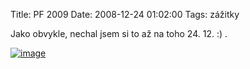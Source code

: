 Title: PF 2009
Date: 2008-12-24 01:02:00
Tags: zážitky

Jako obvykle, nechal jsem si to až na toho 24. 12. :) .

[![image]({filename}/images/pf2009-300x150.png "pf2009")]({filename}/images/pf2009.png)
